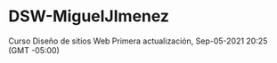 # DSW-MiguelJImenez
Curso Diseño de sitios Web
Primera actualización, Sep-05-2021 20:25 (GMT -05:00)
